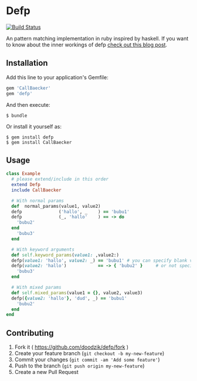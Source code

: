 # Defp

[![Build Status](https://travis-ci.org/doodzik/defp.svg?branch=master)](https://travis-ci.org/doodzik/defp)

An pattern matching implementation in ruby inspired by haskell.
If you want to know about the inner workings of defp [check out this blog post](http://dudzik.co/blog/2014/10/27/i-went-on-a-journey-to-haskell-and-all-i-got-was-a-pattern-matcher-for-ruby/).

## Installation

Add this line to your application's Gemfile:


```ruby
gem 'CallBaecker'
gem 'defp'
```

And then execute:

    $ bundle

Or install it yourself as:

    $ gem install defp
    $ gem install CallBaecker

## Usage

```ruby
class Example
  # please extend/include in this order
  extend Defp
  include CallBaecker

  # With normal params
  def  normal_params(value1, value2)
  defp              ('hallo', _    ) == 'bubu1'
  defp              (_, 'hallo'    ) == -> do
    'bubu2'
  end
    'bubu3'
  end

  # With keyword arguments
  def self.keyword_params(value1: ,value2:)
  defp(value1: 'hallo', value2: _) == 'bubu1' # you can specify blank vars
  defp(value2: 'hallo')            == -> { 'bubu2' }     # or not specifying them at all
    'bubu3'
  end

  # With mixed params
  def self.mixed_params(value1 = {}, value2, value3)
  defp({value2: 'hallo'}, 'dud', _) == 'bubu1'
    'bubu2'
  end
end
```

## Contributing

1. Fork it ( https://github.com/doodzik/defp/fork )
2. Create your feature branch (`git checkout -b my-new-feature`)
3. Commit your changes (`git commit -am 'Add some feature'`)
4. Push to the branch (`git push origin my-new-feature`)
5. Create a new Pull Request
